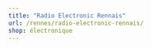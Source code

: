 ```yaml
---
title: "Radio Electronic Rennais"
url: /rennes/radio-electronic-rennais/
shop: électronique
---
```

